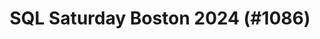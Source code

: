 ---
layout: event
title: "SQL Saturday Boston 2024 (#1086)"
subtitle: ""
tags: ["Boston", "Massachusetts", "USA", "physical", "2024", "North America"]
thumb: /assets/img/logos/Just_icon_Color_small.png
comments: false
data: SQLSat1086
testevent: 1
---